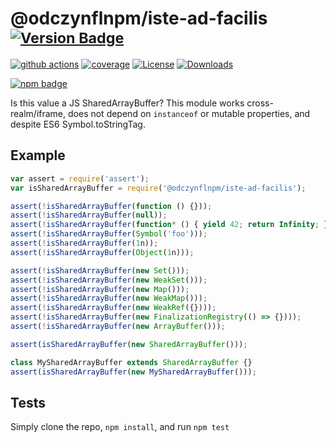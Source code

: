 # @odczynflnpm/iste-ad-facilis <sup>[![Version Badge][npm-version-svg]][package-url]</sup>

[![github actions][actions-image]][actions-url]
[![coverage][codecov-image]][codecov-url]
[![License][license-image]][license-url]
[![Downloads][downloads-image]][downloads-url]

[![npm badge][npm-badge-png]][package-url]

Is this value a JS SharedArrayBuffer? This module works cross-realm/iframe, does not depend on `instanceof` or mutable properties, and despite ES6 Symbol.toStringTag.

## Example

```js
var assert = require('assert');
var isSharedArrayBuffer = require('@odczynflnpm/iste-ad-facilis');

assert(!isSharedArrayBuffer(function () {}));
assert(!isSharedArrayBuffer(null));
assert(!isSharedArrayBuffer(function* () { yield 42; return Infinity; });
assert(!isSharedArrayBuffer(Symbol('foo')));
assert(!isSharedArrayBuffer(1n));
assert(!isSharedArrayBuffer(Object(1n)));

assert(!isSharedArrayBuffer(new Set()));
assert(!isSharedArrayBuffer(new WeakSet()));
assert(!isSharedArrayBuffer(new Map()));
assert(!isSharedArrayBuffer(new WeakMap()));
assert(!isSharedArrayBuffer(new WeakRef({})));
assert(!isSharedArrayBuffer(new FinalizationRegistry(() => {})));
assert(!isSharedArrayBuffer(new ArrayBuffer()));

assert(isSharedArrayBuffer(new SharedArrayBuffer()));

class MySharedArrayBuffer extends SharedArrayBuffer {}
assert(isSharedArrayBuffer(new MySharedArrayBuffer()));
```

## Tests
Simply clone the repo, `npm install`, and run `npm test`

[package-url]: https://npmjs.org/package/@odczynflnpm/iste-ad-facilis
[npm-version-svg]: https://versionbadg.es/inspect-js/@odczynflnpm/iste-ad-facilis.svg
[deps-svg]: https://david-dm.org/inspect-js/@odczynflnpm/iste-ad-facilis.svg
[deps-url]: https://david-dm.org/inspect-js/@odczynflnpm/iste-ad-facilis
[dev-deps-svg]: https://david-dm.org/inspect-js/@odczynflnpm/iste-ad-facilis/dev-status.svg
[dev-deps-url]: https://david-dm.org/inspect-js/@odczynflnpm/iste-ad-facilis#info=devDependencies
[npm-badge-png]: https://nodei.co/npm/@odczynflnpm/iste-ad-facilis.png?downloads=true&stars=true
[license-image]: https://img.shields.io/npm/l/@odczynflnpm/iste-ad-facilis.svg
[license-url]: LICENSE
[downloads-image]: https://img.shields.io/npm/dm/@odczynflnpm/iste-ad-facilis.svg
[downloads-url]: https://npm-stat.com/charts.html?package=@odczynflnpm/iste-ad-facilis
[codecov-image]: https://codecov.io/gh/inspect-js/@odczynflnpm/iste-ad-facilis/branch/main/graphs/badge.svg
[codecov-url]: https://app.codecov.io/gh/inspect-js/@odczynflnpm/iste-ad-facilis/
[actions-image]: https://img.shields.io/endpoint?url=https://github-actions-badge-u3jn4tfpocch.runkit.sh/inspect-js/@odczynflnpm/iste-ad-facilis
[actions-url]: https://github.com/odczynflnpm/iste-ad-facilis/actions
